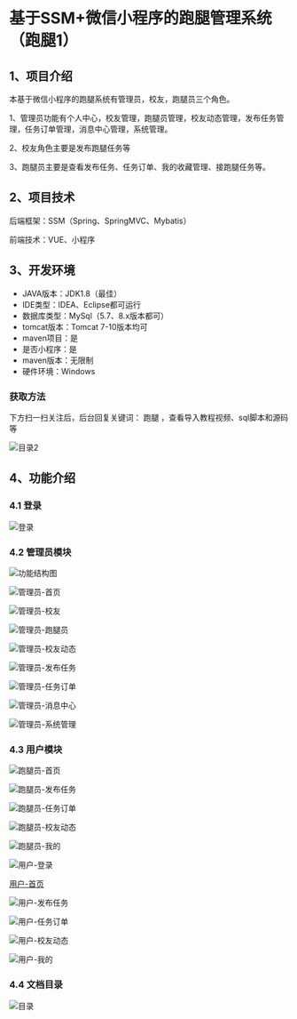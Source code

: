 # 基于SSM+微信小程序的跑腿管理系统（跑腿1）



## 1、项目介绍

本基于微信小程序的跑腿系统有管理员，校友，跑腿员三个角色。

1、管理员功能有个人中心，校友管理，跑腿员管理，校友动态管理，发布任务管理，任务订单管理，消息中心管理，系统管理。

2、校友角色主要是发布跑腿任务等

3、跑腿员主要是查看发布任务、任务订单、我的收藏管理、接跑腿任务等。

## 2、项目技术

后端框架：SSM（Spring、SpringMVC、Mybatis）

前端技术：VUE、小程序

## 3、开发环境

- JAVA版本：JDK1.8（最佳）
- IDE类型：IDEA、Eclipse都可运行
- 数据库类型：MySql（5.7、8.x版本都可） 
- tomcat版本：Tomcat 7-10版本均可
- maven项目：是
- 是否小程序：是
- maven版本：无限制
- 硬件环境：Windows
###  获取方法

下方扫一扫关注后，后台回复关键词： 跑腿 ，查看导入教程视频、sql脚本和源码等

![目录2](https://www.codemarket.fun/202407032155305.png)

## 4、功能介绍

### 4.1 登录

![登录](https://www.codemarket.fun/202407182221724.png)

### 4.2 管理员模块

![功能结构图](https://www.codemarket.fun/202407182222308.png)

![管理员-首页](https://www.codemarket.fun/202407182222333.png)

![管理员-校友](https://www.codemarket.fun/202407182222782.png)

![管理员-跑腿员](https://www.codemarket.fun/202407182222318.png)

![管理员-校友动态](https://www.codemarket.fun/202407182222865.png)

![管理员-发布任务](https://www.codemarket.fun/202407182222313.png)

![管理员-任务订单](https://www.codemarket.fun/202407182222334.png)

![管理员-消息中心](https://www.codemarket.fun/202407182222708.png)

![管理员-系统管理](https://www.codemarket.fun/202407182222346.png)

### 4.3 用户模块

![跑腿员-首页](https://www.codemarket.fun/202407182222459.png)

![跑腿员-发布任务](https://www.codemarket.fun/202407182222440.png)

![跑腿员-任务订单](https://www.codemarket.fun/202407182222438.png)

![跑腿员-校友动态](https://www.codemarket.fun/202407182222471.png)

![跑腿员-我的](https://www.codemarket.fun/202407182222455.png)

![用户-登录](https://www.codemarket.fun/202407182222492.png)

[用户-首页](https://www.codemarket.fun/202407182222066.png)

![用户-发布任务](https://www.codemarket.fun/202407182222799.png)

![用户-任务订单](https://www.codemarket.fun/202407182222898.png)

![用户-校友动态](https://www.codemarket.fun/202407182222262.png)

![用户-我的](https://www.codemarket.fun/202407182222134.png)

### 4.4 文档目录

![目录](https://www.codemarket.fun/202407182222569.png)
